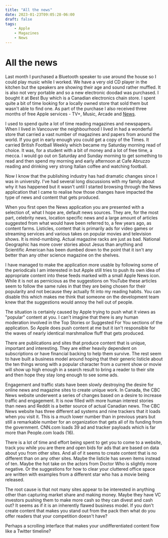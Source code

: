 ```yaml
---
title: "All the news"
date: 2023-01-23T09:05:28-06:00
draft: false
tags:
    - Apple
    - Magazines
    - News
---
```


# All the news

Last month I purchased a Bluetooth speaker to use around the house so I could play music while I worked. We have a very old CD player in the kitchen but the speakers are showing their age and sound rather muffled. It is also not very portable and so a new electronic doodad was purchased. I bought it at Best Buy which is a Canadian electronics chain store. I spent quite a bit of time looking for a locally owned store that sold them but wasn't able to find one. As part of the purchase I also received three months of free Apple services - TV+, Music, Arcade and [News](https://www.apple.com/apple-news/). 

I used to spend quite a lot of time reading magazines and newspapers. When I lived in Vancouver the neighbourhood I lived in had a wonderful store that carried a vast number of magazines and papers from around the world. If you got in early enough you could get a copy of the Times. It carried British Football Weekly which became my Saturday morning read of choice. It was, for a student with a bit of money and a lot of free time, a mecca. I would go out on Saturday and Sunday morning to get something to read and then spend my morning and early afternoon at Cafe Abruzzo reading and drinking very strong Italian coffee and watching football. 

Now I know that the publishing industry has had dramatic changes since I was in university. I've had several long discussions with my family about why it has happened but it wasn't until I started browsing through the News application that I came to realise how those changes have impacted the type of news and content that gets produced. 

When you first open the News application you are presented with a selection of, what I hope are, default news sources. They are, for the most part, celebrity news, location specific news and a large amount of articles suggested from what would have been referred to, a few years ago, as content farms. Listicles, content that is primarily ads for video games or streaming services and various takes on popular movies and television shows. It is mind-numbing. Actual magazine racks are just as bad. National Geographic has more cover stories about Jesus than anything and Scientific American has been dumbed down to the point that it isn't any better than any other science magazine on the shelves.

I have managed to make the application more usable by following some of the periodicals I am interested in but Apple still tries to push its own idea of appropriate content into these feeds marked with a small Apple News icon. While it is not as pernicious as the suggestions on YouTube these articles seem to follow the same rules in that they are being chosen for their popularity and not because they actually fit into my reading habits. You can disable this which makes me think that someone on the development team knew that the suggestions would annoy the hell out of people.

The situation is certainly caused by Apple trying to push what it views as "popular" content at you. I can't imagine that there is any human moderation involved in the Top Stories or Suggested For You sections of the application. So Apple does push content at me but it isn't responsible for the waves of nearly identical marshmallow fluff that gets produced. 

There are publications and sites that produce content that is unique, important and interesting. They are either heavily dependent on subscriptions or have financial backing to help them survive. The rest seem to have built a business model around hoping that their generic listicle about the ten things wrong with a popular character from a current show or movie will show up high enough in a search result to bring a reader to their site and then hope they stay long enough to see some ads. 

Engagement and traffic stats have been slowly destroying the desire for online news and magazine sites to create unique work. In Canada, the CBC News website underwent a series of changes based on a desire to increase traffic and engagement. It is now filled with more human interest stories than news and Reddit is a better source of actual Canadian news. The CBC News website has three different ad systems and nine trackers that it loads when you visit it. This is a much lower number than in previous years but still a remarkable number for an organization that gets all of its funding from the government. CNN.com loads 39 ad and tracker payloads which is far more than People.com loads (16).

There is a lot of time and effort being spent to get you to come to a website, track you while you are there and open bids for ads that are based on data about you from other sites. And all of it seems to create content that is no different than on any other sites. Maybe the listicle has seven items instead of ten. Maybe the hot take on the actors from Doctor Who is slightly more negative. Or the suggestions for how to clear your cluttered office space are written with examples from a different star who has a movie being released.

The root cause is that not many sites appear to be interested in anything other than capturing market share and making money. Maybe they have VC investors pushing them to make more cash so they can divest and cash out? It seems as if it is an inherently flawed business model. If you don't create content that makes you stand out from the pack then what do you offer readers that your competition doesn't have? 

Perhaps a scrolling interface that makes your undifferentiated content flow like a Twitter timeline?





